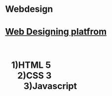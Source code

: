 # Webdesign
<h1><u>Web Designing platfrom</u><h1>
<p style="font-size=50px">
<br>
&nbsp;&nbsp;&nbsp;1)HTML 5
<br>
&nbsp;&nbsp;&nbsp;&nbsp;&nbsp;&nbsp;2)CSS 3
<br>
&nbsp;&nbsp;&nbsp;&nbsp;&nbsp;&nbsp;&nbsp;&nbsp;&nbsp;3)Javascript
</p>
